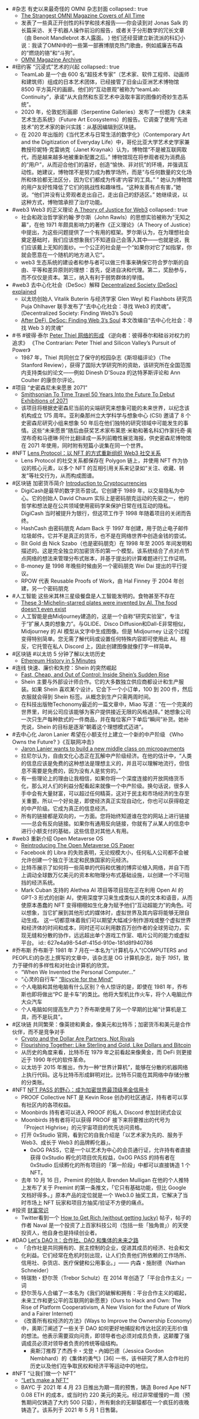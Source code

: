 - #杂志 有史以来最奇怪的 OMNI 杂志封面
  collapsed:: true
	- [The Strangest OMNI Magazine Covers of All Time](https://clivethompson.medium.com/the-strangest-omni-magazine-covers-of-all-time-f65e25d4a741)
	- 发表了一些真正开创性的科学和技术报告——你会读到对 Jonas Salk 的长篇采访、关于机器人操作前沿的报告，或者关于分形数学的冗长文章（由 Benoit Mandlebrot 本人露面。 ) 他们还经营建立新流派的科幻小说：我读了OMNI中的一些第一部赛博朋克热门歌曲，例如威廉吉布森的“燃烧的铬”和“斗狗”。
	- [OMNI Magazine Archive](https://archive.org/details/omni-archive/OMNI_1978_10/)
- #纽约客 “沉浸式”艺术的兴起
  collapsed:: true
	- TeamLab 是一个由 600 名“超技术专家”（艺术家、软件工程师、动画师和建筑师）组成的日本艺术团体，已经接管了旧金山亚洲艺术博物馆 8500 平方英尺的画廊。他们的“互动景观”被称为“teamLab: Continuity”，承诺“从大自然和东亚艺术中汲取丰富的图像的奇妙生态系统”。
	- 2020 年，伦敦蛇形画廊（Serpentine Galleries）发布了一份题为《未来艺术生态系统》（Future Art Ecosystems）的报告。它调查了使用“先进技术”的艺术家的新兴实践：从基因编辑到区块链。
	- 在 2020 年出版的《当代艺术与日常生活的数字化》（Contemporary Art and the Digitization of Everyday Life）中，哥伦比亚大学艺术史学家兼教授珍妮特·克雷纳克（Janet Kraynak）认为，博物馆“不是被互联网取代，而是越来越多地被重新配置之后。” 博物馆现在将参观者视为消费品的“用户”，从而迎合他们的喜好，创造“愉快、非对抗”的环境，并强调互动性。她建议，博物馆不是努力成为教学场所，而是“与任何数量的文化场所和体验都无法区分，因为它们都成为传递‘内容’的工具。” ” 她认为博物馆的用户友好性降低了它们的挑战性和趣味性。“这种友善有点有害，”她说。“他们并没有让旁观者走出自己，走出自己的舒适区。” 她继续说，以这种方式，博物馆承担了治疗功能。
- #web3 Web3 的正义理论 [A Theory of Justice for Web3](https://li.substack.com/p/a-theory-of-justice-for-web3?s=r)
  collapsed:: true
	- 社会和政治哲学家约翰·罗尔斯（John Rawls）的思想实验被称为“无知之幕”，在他 1971 年颇具影响力的著作《正义理论》（A Theory of Justice）中提出，为这些问题提供了一个有用的框架。罗尔斯认为，在为理想社会奠定基础时，我们应该想象我们不知道自己会落入其中——也就是说，我们应该戴上无知的面纱。一个公正的社会是一个“如果你对它了如指掌，你就会愿意在一个随机的地方进入它”。
	- web3 生态系统的建设者和参与者可以做三件事来确保它符合罗尔斯的自由、平等和差异原则的理想：首先，促进自决和代理。第二，奖励参与，而不仅仅是资本。第三，纳入有利于弱势群体的举措。
- #web3 去中心化社会（DeSoc）解释 [Decentralized Society (DeSoc) explained](https://metaversal.banklesshq.com/p/decentralized-society-desoc-explained?s=r)
	- 以太坊创始人 Vitalik Buterin 与经济学家 Glen Weyl 和 Flashbots 研究员 Puja Ohlhaver 联手发布了“去中心化社会：寻找 Web3 的灵魂”。(Decentralized Society: Finding Web3’s Soul)
	- [After DeFi, DeSoc: Finding Web 3’s Soul](https://www.coindesk.com/layer2/2022/05/11/after-defi-desoc-finding-web-3s-soul/) 本文改编自“去中心化社会：寻找 Web 3 的灵魂”
- #书 #彼得·泰尔 [Peter Thiel 网络的形成](https://newrepublic.com/article/164768/peter-thiel-networks-contrarian-book-review) 《逆向者：彼得泰尔和硅谷对权力的追求》 《The Contrarian: Peter Thiel and Silicon Valley’s Pursuit of Power》
	- 1987 年，Thiel 共同创立了保守的校园杂志《斯坦福评论》（The Stanford Review），获得了国际大学研究所的资助，该研究所在全国范围内支持类似的论文——例如 Dinesh D'Souza 的达特茅斯评论和 Ann Coulter 的康奈尔评论。
- #项目 “史密森尼未来愿景 2071”
	- [Smithsonian To Time Travel 50 Years Into the Future To Debut Exhibitions of 2071](https://aib.si.edu/future_visions_pressrelease/)
	- 该项目将根据史密森尼当前的尖端研究来想象可能的未来世界，以纪念该机构成立 175 周年。亚利桑那州立大学科学与想象中心 (CSI) 邀请了 8 个史密森尼研究小组来想象 50 年后在他们独特的研究领域中可能发生的事情。这些“未来愿景”随后由获奖艺术家布莱恩·米勒和著名科幻作家托奇·奥涅布奇和马德琳·阿什比翻译成一系列前瞻性展览海报，供史密森尼博物馆在 2071 年使用，同时附有短篇小说集在同一个世界。
- #NFT [Lens Protocol：以 NFT 的方式重新组织 Web3 社交关系](https://mp.weixin.qq.com/s/OK75YJLOiIDD5jiNhCZsMA?utm)
	- Lens Protocol 的社交关系都保存在 Polygon 链上，并使用 NFT 作为协议的核心元素，以多个 NFT 的互相引用关系来记录如“关注、收藏、转发”等社交行为，从而构成图谱。
- #区块链 加密货币简介 [Introduction to Cryptocurrencies](https://etherplan.com/2020/11/16/introduction-to-cryptocurrencies/13648/)
	- DigiCash是最早的数字货币尝试。它创建于 1989 年，以交易隐私为中心。它的创始人 David Chaum 实际上是密码朋克运动的先驱之一，他的哲学和想法是在公共领域使用密码学来保护日常在线互动的隐私。DigiCash 当时被提升为银行，但这项工作于 1998 年随着项目的关闭而告终。
	- HashCash 由密码朋克 Adam Back 于 1997 年创建，用于防止电子邮件垃圾邮件。它并不是真正的货币，也不是在网络世界中创造金钱的尝试。
	- Bit Gold 由 Nick Szabo（也是密码朋克）在 1998 年至 2005 年间发明和描述的。这是完全独立的加密货币的第一个模型。该系统结合了点对点节点网络的想法来管理分布式账本，并基于提出的计算难题进行工作证明。
	- B-money 是 1998 年晚些时候由另一个密码朋克 Wei Dai 提出的平行提议。
	- RPOW 代表 Reusable Proofs of Work，由 Hal Finney 于 2004 年创建，另一个密码朋克
- #人工智能 这些米其林三星级餐盘是人工智能发明的。食物甚至不存在
	- [These 3-Michelin-starred plates were invented by AI. The food doesn’t even exist](https://www.fastcompany.com/90739239/these-3-star-michelin-plates-were-invented-by-ai-the-food-doesnt-even-exist?utm_source=pocket_mylist)
	- 人工智能是由Midjourney建造的，这是一个自称“研究实验室”，专注于“扩展人类的想象力”。与GLIDE、Disco Diffusion和Dall-E非常相似，Midjourney 的 AI 模型从文字中生成图像。但是 Midjourney 让这个过程变得特别简单。您无需了解代码或设置任何特殊内容即可使用此 AI。相反，它托管在私人 Discord 上，因此创建图像就像打字一样简单。
- #区块链 #以太坊 5 分钟了解以太坊历史
	- [Ethereum History in 5 Minutes](https://medium.com/coinmonks/ethereum-history-in-5-minutes-ca3aa7061397)
- #连线 快速、廉价和失控：Shein 的突然崛起
	- [Fast, Cheap, and Out of Control: Inside Shein’s Sudden Rise](https://www.wired.com/story/fast-cheap-out-of-control-inside-rise-of-shein/?position=9&utm)
	- Shein 主要与外部设计师合作。它的大多数独立供应商都设计和生产服装。如果 Shein 喜欢某个设计，它会下一个小订单，100 到 200 件，然后衣服就会得到 Shein 标签。从概念到生产只需两周时间。
	- 在科技出版物Techonomy最近的一篇文章中，Miao 写道：“在一个完美的世界里，时尚公司应该能够为客户提供接近无限的风格选择。” 她想象公司一次只生产每种款式的一件商品，并在每位客户下单后“瞬间”补货。她补充说，Shein 的目标是逐渐“朝着这个理想模式迈进”。
- #去中心化 Jaron Lanier 希望在小额支付上建立一个新的中产阶级 《Who Owns the Future? 》《互联网冲击》
	- [Jaron Lanier wants to build a new middle class on micropayments](https://www.niemanlab.org/2013/05/jaron-lanier-wants-to-build-a-new-middle-class-on-micropayments/?utm_source=pocket_mylist)
	- 拉尼尔认为，自由文化心态正在瓦解中产阶级经济。在他的估计中，“人类的信息应该是免费的这种想法是理想主义的，并且可以理解地流行，但信息不需要是免费的，因为没有人是贫穷的。”
	- 有一些理论上的理由让我相信，如果你将一个深度连接的开放网络货币化，那么对人们的利益分配看起来就像一个中产阶级。换句话说，很多人手中会有大量财富，可以超过任何精英，这对于民主和市场经济的生存至关重要。所以一个好处是，即使经济真正实现自动化，你也可以获得稳定的中产阶级。它成为真正的信息经济。
	- 所有的链接都是双向的，一方面。您将始终知道谁在您的网站上进行链接——总会有反向链接。如果你有通用反向链接，你就有了从某人的信息中进行小额支付的基础，这些信息对其他人有用。
- #web3 重新介绍 Open Metaverse OS
	- [Reintroducing The Open Metaverse OS Paper](https://outlierventures.io/research/the-open-metaverse-os/?utm_source=pocket_mylist)
	- Facebook 的 Libra 的失败表明，无论规模大小，任何私人公司都不会被允许创建一个独立于法定和民族国家的元经济。
	- 比特币展示了如何将一些简单的代码和优雅的博弈论植入网络，并自下而上调动全球数万亿美元的资本和物理分布式基础设施，以创建一个不可阻挡的经济系统。
	- Mark Cuban 支持的 Alethea AI 项目等项目现在正在利用 Open AI 的 GPT-3 形式的创新 AI，使用深度学习来生成类似人类的文本和语音，从而使原本愚蠢的 NFT 变得栩栩如生化身为赋予他们“互动超能力”的角色。可以想象，当它扩展到其他形式的媒体时，虚拟世界及其内容将能够无限自动生成。  这一切都意味着我们可以期望大幅减少制作游戏或整个虚拟世界和经济体的时间和成本，同时还可以利用数百万创作者的全球劳动力，实现无缝和分散的协作，远远超出单个游戏工作室、唱片公司的能力或虚拟平台。
	  id:: 627e4a98-54df-415d-910e-181d8f940786
- #乔布斯 乔布斯于 1981 年 7 月在一本名为“计算机与人”(COMPUTERS and PEOPLE)的杂志上撰写的文章中，该杂志是 OG 计算机杂志，始于 *1951*，致力于硬件的多样性和对社会计算机的欣赏。
	- “When We Invented the Personal Computer…”
	- “心灵的自行车” [“Bicycle for the Mind”](https://medium.learningbyshipping.com/bicycle-121262546097)
	- 个人电脑和其他电脑有什么区别？令人惊讶的是，即使在 1981 年，乔布斯也即将做出“PC 是卡车”的类比。他将大型机比作火车，将个人电脑比作大众汽车
	- 个人电脑如何提高生产力？乔布斯使用了另一个早期的比喻“计算机是工具，而不是玩具”。
- #区块链 共同繁荣：像英镑和黄金，像美元和比特币；加密货币和美元是合作伙伴，而不是竞争对手
	- [Crypto and the Dollar Are Partners, Not Rivals](https://www.bloomberg.com/opinion/articles/2022-05-01/niall-ferguson-crypto-and-the-dollar-are-partners-not-rivals?utm_source=pocket_mylist)
	- [Flourishing Together: Like Sterling and Gold, Like Dollars and Bitcoin](http://thinking.farm/essays/2022-04-28-sterling-gold-dollars-bitcoin/)
	- 从历史的角度来看，比特币在 1979 年之前看起来像黄金，而 DeFi 则更接近于 1990 年代的软件革命。
	- 以太坊于 2015 年推出，作为一种“世界计算机”，能够在分散的机器网络上执行代码。这与比特币形成鲜明对比，比特币只能在其网络中存储分散的分类账。
- #NFT [NFT PASS 的野心：成为加密世界最顶级黑金信用卡](https://mp.weixin.qq.com/s/yWx1QolbQ5hYpSHcnrtMcw?utm_source=pocket_mylist)
	- PROOF Collective NFT 是 Kevin Rose 创办的社区通证，持有者可以享有社区内的各项权益。
	- Moonbirds 持有者可以进入 PROOF 的私人 Discord 参加封闭式会议
	- Moonbirds 持有者将可以获得 PROOF 接下来将要推出的代号为「Project Highrise」的元宇宙项目的优先访问资格。
	- 打开 0xStudio 官网，看到它的自我介绍是「以艺术家为先的、服务于 Web3、成长于 Web3 的品牌孵化器」。
		- 0xOG PASS，它是一个以艺术为中心的会员通行证，允许持有者直接获得 0xStudio 孵化的项目优先权益，0xOG PASS 的持有者在 0xStudio 后续孵化的所有项目的「第一阶段」中都可以直接铸造 1 个 NFT。
	- 去年 10 月 16 日，Premint 的创始人 Brenden Mulligan 在他的个人推特上发布了关于 Premint 的第一条推文，「它只有基础功能，但比 Google 文档好得多。」原本产品的定位就是一个 Web3.0 抽奖工具，它解决了当时市场上 NFT 玩家和项目方抽奖/验证不方便的痛点。
- #投资 [财富常识](https://www.bmpi.dev/self/how-to-get-rich/?utm_source=pocket_mylist)
	- Twitter看到一个 [How to Get Rich (without getting lucky)](https://twitter.com/naval/status/1002103360646823936) 帖子，帖子的作者 Naval 是一个投资了上百家科技公司（包括一些「独角兽」）的天使投资人，他自身也是持续创业者。
- #DAO [Let's DAO It：合作社、DAO 和集体的未来之路](https://foresightnews.pro/article/detail/1370?utm_source=pocket_mylist)
	- 「合作社是共同拥有的、民主控制的企业，促进其成员的经济、社会和文化利益。它们经常在危机时刻出现，让人们负责他们所依赖的工作场所、信用社、杂货店、医疗保健和公用事业。」—— 内森・施耐德（Nathan Schneider）
	- 特瑞勃・舒尔茨（Trebor Schulz）在 2014 年创造了「平台合作主义」一词
	- 舒尔茨与人合编了一本名为《我们的破解和拥有：平台合作主义的崛起，未来工作和更公平的互联网的新愿景》(Ours to Hack and Own: The Rise of Platform Cooperativism, A New Vision for the Future of Work and a Fairer Internet)
	- 《改善所有权经济的方法》(Ways to Improve the Ownership Economy)中，奥斯汀阐述了一些关于 DAO 如何更好地捕捉和传达社区的无形价值的想法。他表示需要双向问责，即领导者也必须对成员负责，这颠覆了强调成员必须对领导者负责的传统等级结构。
		- 奥斯汀推荐了杰西卡・戈登・內姆巴德（Jessica Gordon Nembhard）的《集体的勇气》[36] 一书，该书研究了黑人合作社的历史以及他们在争取民权和经济平等运动中的地位。
- #NFT “让我们做一个 NFT”
	- [“Let’s make a NFT”](https://mirror.xyz/0xEc9f53fA69682833FBd760C104B5D61aE29221E0/Hwm-XKaeR_Fo4gFJad9ZR_-EDVHtkSZC99P2lX33tjo?utm_source=pocket_mylist)
	- BAYC 于 2021 年 4 月 23 日推出为期一周的预售，铸造 Bored Ape NFT 0.08 ETH 的成本，或当时约 220 美元的美元。经过非常缓慢的一周（预售期间仅铸造了大约 500 只猿），所有剩余的无聊猿都在一个疯狂的夜晚铸造了。该系列于 2021 年 5 月 1 日售罄。